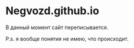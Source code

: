 # Negvozd.github.io
В данный момент сайт переписывается.

P.s. я вообще понятия не имею, что происходит.
<head>
  <meta http-equiv="refresh" content="0; url="https://negvozd.github.io/">
                                                                                    </head>
